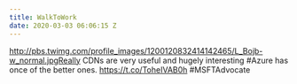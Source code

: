 ```yaml
---
title: WalkToWork
date: 2020-03-03 06:06:15 Z
---
```


 http://pbs.twimg.com/profile_images/1200120832414142465/L_Bojb-w_normal.jpgReally CDNs are very useful and hugely interesting #Azure has once of the better ones. https://t.co/ToheIVAB0h #MSFTAdvocate